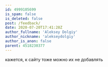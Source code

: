 ```yaml
---
id: 4999105699
is_spam: false
is_deleted: false
post: /feedback/
date: 2020-07-20T17:41:28Z
author_fullname: 'Aleksey Dolgiy'
author_nickname: 'alekseydolgiy'
author_is_anon: false
parent: 4518230377
---
```


<p>кажется, к сайту тоже можно их не добавлять</p>
